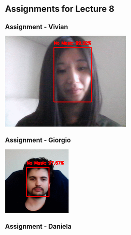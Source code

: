 # Assignments for Lecture 8

## Assignment - Vivian
![](mask_vivi.gif)

## Assignment - Giorgio
![](Giorgio_maskdetection.gif)

## Assignment - Daniela


